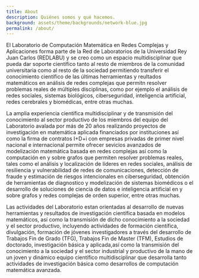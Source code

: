 ```yaml
---
title: About
description: Quiénes somos y qué hacemos.
background: assets/theme/backgrounds/network-blue.jpg
permalink: /about/
---
```


El Laboratorio de Computación Matemática en Redes Complejas y Aplicaciones forma parte de la Red de Laboratorios de la Universidad Rey Juan Carlos (REDLABU) y se creo como un espacio multidisciplinar que pueda dar soporte científico tanto al resto de miembros de la comunidad universitaria como al resto de la sociedad permitiendo transferir el conocimiento científico de las últimas herramientas y reultados matemáticos en análisis de redes complejas que permitn resolver problemas reales de múltiples disciplinas, como por ejemplo el análisis de redes sociales, sistemas biológicos, ciberseguridad, inteligencia artificial, redes cerebrales y biomédicas, entre otras muchas.

La amplia experiencia científica multidisciplinar y de transmisión del conocimiento al sector productivo de los miembros del equipo del Laboratorio avalada por más de 20 años realizando proyectos de investigación en matemática aplicada financiados por instituciones así como la firma de contratos I+D+i con empresas privadas de primer nivel nacional e internacional permite ofrecer sevicios avanzados de modelización matemática basada en redes complejas así como la computación en y sobre grafos que permiten resolver problemas reales, tales como el análisis y localización de líderes en redes sociales, análisis de resiliencia y vulnerabilidad de redes de comunicaciones, detección de fraude y estimación de riesgos intencionales en ciberseguridad, obtención de herramientas de diagnostico y modelización de sistemas biomédicos o el desarrollo de soluciones de ciencia de datos e inteligencia artificial en y sobre grafos y redes complejas de orden superior, entre otras muchas.

Las actividades del Laboratorio estan orientadas al desarrollo de nuevas herramientas y resultados de investigación científica basada en modelos matemáticos, así como la transmisión de dicho conocimiento a la sociedad y el sector productivo, incluyendo actividades de formación científica, divulgación, formación de jóvenes investigadores a través del desarrollo de Trabajos Fin de Grado (TFG), Trabajos Fin de Master (TFM), Estudios de doctorado, investigación básica y aplicada,así como la transmisión del conocimiento a la sociedad y el sector industrial y productivo de la mano de un joven y dinámico equipo científico multidisciplinar que desarrolla tanto actividades de investigación básica como desarrollos de computación matemática avanzada.
